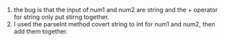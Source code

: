 1. the bug is that the input of num1 and num2 are string and the + operator for string only put stirng together.
2. I used the parseInt method covert string to int for num1 and num2, then add them together.